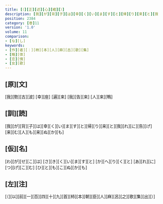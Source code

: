 ```yaml
---
title: [（][正][述][心][緒][）]
description: [我][が][背][子][は][幸][く][い][ま][す][と][帰][り][来][と][我][れ][に][告][げ][来][む][人][も][来][ぬ][か][も]
position: 2384
category: [巻]11
version: '1.0'
volume: 11
comparison:
- [な][し]
keywords:
- [作][者][：][柿][本][人][麻][呂][歌][集]
- [略][体]
- [恋][情]
- [女][歌]
---
```


## [原][文]

[我][勢][古][波] [幸][座] [遍][来] [我][告][来] [人][来][鴨]

## [訓][読]

[我][が][背][子][は][幸][く][い][ま][す][と][帰][り][来][と][我][れ][に][告][げ][来][む][人][も][来][ぬ][か][も]

## [仮][名]

[わ][が][せ][こ][は] [さ][き][く][い][ま][す][と] [か][へ][り][く][と] [あ][れ][に][つ][げ][こ][む] [ひ][と][も][こ][ぬ][か][も]

## [左][注]

[（][以][前][一][百][四][十][九][首][柿][本][朝][臣][人][麻][呂][之][歌][集][出][）]
